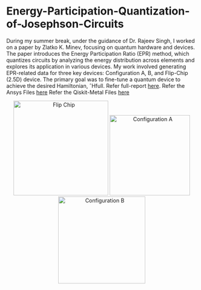 # Energy-Participation-Quantization-of-Josephson-Circuits
During my summer break, under the guidance of Dr. Rajeev Singh, I worked on a paper by Zlatko K. Minev, focusing on quantum hardware and devices. The paper introduces the Energy Participation Ratio (EPR) method, which quantizes circuits by analyzing the energy
distribution across elements and explores its application in various devices. My work involved generating EPR-related data for three key devices: Configuration A, B, and Flip-Chip (2.5D) device. The primary goal was to fine-tune a
quantum device to achieve the desired Hamiltonian, ˆHfull. Refer full-report [here](https://drive.google.com/file/d/1zdIXOCNhKUA-u7IWLnf8B8hiPjFY4ReB/view?usp=sharing). 
Refer the Ansys Files [here](https://drive.google.com/drive/folders/1KC2kYn77LVRLAxGBgzttNb7GzvmZItZr?usp=sharing) 
Refer the Qiskit-Metal Files [here](https://drive.google.com/drive/folders/1ontvP7OHkJeUUkRZYD1H-X1T02Y5tmP0?usp=sharing)

<p align="center">
  <img src="https://github.com/user-attachments/assets/50f11486-557f-49d1-a0a6-a9ae93c74754" alt="Flip Chip" width="250">
  <img src="https://github.com/user-attachments/assets/22420e7b-0f02-4444-9c12-730c5e8624f6" alt="Configuration A" width="212">
  <img src="https://github.com/user-attachments/assets/3148e270-16e8-410a-904a-9a057cf86bc7" alt="Configuration B" width="230">
</p>
